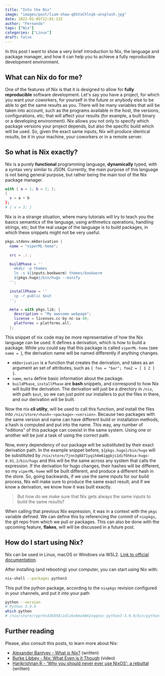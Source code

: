 ```yaml
---
title: "Into the Nix"
image: "images/post/liam-shaw-qEGtoChlnqk-unsplash.jpg"
date: 2022-01-05T12:01:13Z
author: "Fernando"
tags: ["Nix"]
categories: ["Linux"]
draft: false
---
```


In this post I want to show a very brief introduction to Nix, the language and package manager, and how it can help you to achieve a fully reproducible development environment.

## What can Nix do for me?

One of the features of Nix is that it is designed to allow for **fully reproducible** software development. Let's say you have a project, for which you want your coworkers, for yourself in the future or anybody else to be able to get the same results as you. There will be many variables that will be taken into account, such as the programs available in the host, the versions, configurations, etc; that will affect your results (for example, a built binary or a developing environment). Nix allows you not only to specify which package versions your project depends, but also the specific build which will be used. So, given the exact same inputs, Nix will produce identical results, be it in your machine, your coworkers or in a remote server.


## So what is Nix exactly?

Nix is a purely **functional** programming language, **dynamically** typed, with a syntax very similar to JSON. Currently, the main purpose of this language is not being general purpose, but rather being the main tool of the Nix package manager.

```nix
with { a = 1; b = 2; };
{
  x = a + b
};
# { x = 3; }
```

Nix is in a strange situation, where many tutorials will try to teach you the basics semantics of the language, using arithmetics operations, handling strings, etc; but the real usage of the language is to build packages, in which these snippets might not be very useful.

```nix
pkgs.stdenv.mkDerivation {
  name = "viperML-home";

  src = ./.;

  buildPhase = ''
    mkdir -p themes
    ln -s ${inputs.bookworm} themes/bookworm
    ${pkgs.hugo}/bin/hugo --minify
  '';

  installPhase = ''
    cp -r public $out
  '';

  meta = with pkgs.lib; {
    description = "My awesome webpage";
    license = licenses.cc-by-nc-sa-40;
    platforms = platforms.all;
  };
```

This snippet of nix code may be more representative of how the Nix language can be used. It defines a derivation, which is how to build a package. While you could say that this package is called `viperML-home` (see `name = `), the derivation name will be named differently if anything changes.

- `mkDerivation` is a function that creates the derivation, and takes as an argument an set of attributes, such as `{ foo = "bar"; foo2 = [ 1 2 ] }`.
- `name`, `meta` define basic information about the package.
- `buildPhase`, `installPhase` are **bash** snippets, and correspond to how Nix will build the derivation. The derivation will just be a directory in `/nix`, with path `$out`, so we can just point our installers to put the files in there, and our derivation will be built.

Now the nix **cli utilty**, will be used to call this function, and install the files into `/nix/store/<hash>-<package>-<version>`. Because two packages with the same version and name can have different build or installation methods, a hash is computed and put into the name. This way, any number of "editions" of this package can coexist in the same system. Using one or another will be just a task of using the correct path.

Now, every dependency of our package will be substituted by their exact derivation path. In the example snippet before, `${pkgs.hugo}/bin/hugo` will be substituted by `/nix/store/7jnn3g8871yqih4m61ggbjs1dif6hksa-hugo-0.91.2/bin/hugo` and this will be the same across any system that calls the expression. If the derivation for hugo changes, their hashes will be different, so my `viperML-home` will be built different, and produce a different hash in the store. So, going backwards, if we use the same inputs for our build process, Nix will make sure to produce the same exact result; and if we know a derivation, we know how it was built exactly.

> But how do we make sure that Nix gets always the same inputs to build the same results?

When calling that previous Nix expression, it was in a context with the `pkgs` variable defined. We can define this by referencing the commit of `nixpkgs`, the git repo from which we pull or packages. This can also be done with the upcoming feature, **flakes**, will will be discussed in a future post.


## How do I start using Nix?

Nix can be used in Linux, macOS or Windows via WSL2. [Link to official documentation](https://nixos.org/guides/install-nix.html).

After installing (and rebooting) your computer, you can start using Nix with:

```bash
nix-shell --packages python3
```

This pull the python package, according to the `nixpkgs` revision configured in your channels, and put it into your path

```bash
python --version
# Python 3.9.9
which python
# /nix/store/rppr9s436950i1dlzknbmz40m2xqqnxc-python3-3.9.9/bin/python
```

## Further reading

Please, also consult this posts, to learn more about Nix:

- [Alexander Bantyev - What is Nix?](https://serokell.io/blog/what-is-nix) (written)
- [Burke Libbey - Nix: What Even is it Though](https://www.youtube.com/watch?v=6iVXaqUfHi4) (video)
- [Harikrishnan R - 'Why you should never ever use NixOS': a rebuttal](https://illustris.tech/devops/why-you-should-NOT-never-ever-use-nixos/) (written)
